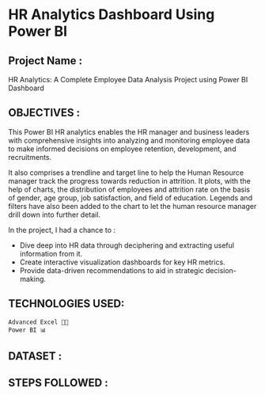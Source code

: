 # HR Analytics Dashboard Using Power BI

## **Project Name :** 
HR Analytics: A Complete Employee Data Analysis Project using Power BI Dashboard


## **OBJECTIVES :** 
This Power BI HR analytics enables the HR manager and business leaders with comprehensive insights into analyzing and monitoring employee data to make informed decisions on employee retention, development, and recruitments.

It also comprises a trendline and target line to help the Human Resource manager track the progress towards reduction in attrition. It plots, with the help of charts, the distribution of employees and attrition rate on the basis of gender, age group, job satisfaction, and field of education. Legends and filters have also been added to the chart to let the human resource manager drill down into further detail.

In the project, I had a chance to : 
* Dive deep into HR data through deciphering and extracting useful information from it.
* Create interactive visualization dashboards for key HR metrics.
* Provide data-driven recommendations to aid in strategic decision-making.

## **TECHNOLOGIES USED:**
```
Advanced Excel 👨‍💻
Power BI 📊
```

## **DATASET :**


## **STEPS FOLLOWED :**







